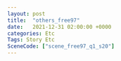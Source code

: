 ```yaml
---
layout: post
title:  "others_free97"
date:   2021-12-31 02:00:00 +0000
categories: Etc
Tags: Story Etc
SceneCode: ["scene_free97_q1_s20"]
---
```

